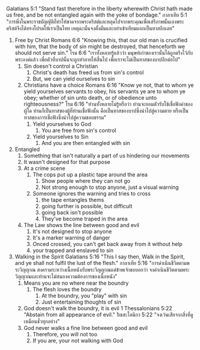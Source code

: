 
Galatians 5:1 "Stand fast therefore in the liberty wherewith Christ hath made us free, and be not entangled again with the yoke of bondage."
กาลาเทีย 5:1 "การพึ่งในพระราชบัญญัติก็ทำให้ขาดจากพระคริสต์และหลุดไปจากพระคุณเพื่อเสรีภาพนั้นเองพระคริสต์จึงได้ทรงโปรดให้เราเป็นไทย เหตุฉะนั้นจงตั้งมั่นและอย่าเข้าเทียมแอกเป็นทาสอีกเลย"

1. Free by Christ
    Romans 6:6 "Knowing this, that our old man is crucified with him, that the body of sin might be destroyed, that henceforth we should not serve sin."
    โรม 6:6 "เราทั้งหลายรู้แล้วว่า มนุษย์เก่าของเรานั้นได้ถูกตรึงไว้กับพระองค์แล้ว เพื่อตัวที่บาปนั้นจะถูกทำลายให้สิ้นไป เพื่อเราจะไม่เป็นทาสของบาปอีกต่อไป"
    1. Sin doesn't control a Christian
        1. Christ's death has freed us from sin's control
        2. But, we can yield ourselves to sin
   2. Christians have a choice
    Romans 6:16 "Know ye not, that to whom ye yield yourselves servants to obey, his servants ye are to whom ye obey; whether of sin unto death, or of obedience unto righteousness?"
    โรม 6:16 "ท่านทั้งหลายไม่รู้หรือว่า ท่านจะยอมตัวรับใช้เชื่อฟังคำของผู้ใด ท่านก็เป็นทาสของผู้ที่ท่านเชื่อฟังนั้น คือเป็นทาสของบาปซึ่งนำไปสู่ความตาย หรือเป็นทาสของการเชื่อฟังซึ่งนำไปสู่ความชอบธรรม"
        1. Yield yourselves to God
            1. You are free from sin's control
        2. Yield yourselves to Sin
            1. And you are then entangled with sin
2. Entangled
    1. Something that isn't naturally a part of us hindering our movements
    2. It wasn't designed for that purpose
    3. At a crime scene
        1. The cops put up a plastic tape around the area
            1. Show people where they can not go
            2. Not strong enough to stop anyone, just a visual warning
        2. Someone ignores the warning and tries to cross
            1. the tape entangles thems
            2. going further is possible, but difficult
            3. going back isn't possible
            4. They've become traped in the area
    4. The Law shows the line between good and evil
        1. It's not designed to stop anyone
        2. It's a marker warning of danger
        3. Onced crossed, you can't get back away from it without help
        4. your trapped and enslaved to sin
2. Walking in the Spirit
    Galatians 5:16 "This I say then, Walk in the Spirit, and ye shall not fulfil the lust of the flesh."
    กาลาเทีย 5:16 "การดำเนินชีวิตตามพระวิญญาณ สงครามระหว่างเนื้อหนังกับพระวิญญาณแต่ข้าพเจ้าขอบอกว่า จงดำเนินชีวิตตามพระวิญญาณและท่านจะไม่สนองความต้องการของเนื้อหนัง"
    1. Means you are no where near the boundry
        1. The flesh loves the boundry
            1. At the boundry, you "play" with sin
            2. Just entertaining thoughts of sin
    2. God doesn't walk the boundry, it is evil
        1 Thessalonians 5:22 "Abstain from all appearance of evil."
        1เธสะโลนิกา 5:22 "จงเว้นเสียจากสิ่งที่ดูเหมือนชั่วทุกอย่าง"
    3. God never walks a fine line between good and evil
        1. Therefore, you will not too
        2. If you are, your not walking with God


